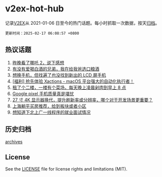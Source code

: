 # v2ex-hot-hub

 记录[V2EX](https://www.v2ex.com/)从 2021-01-06 日至今的热门话题。每小时抓取一次数据，按天[归档](archives)。

`更新时间：2025-02-17 06:08:57 +0800`

## 热议话题

1. [昨晚看了哪吒 2，说下感想](https://www.v2ex.com/t/1111723)
1. [有没有爱喝白酒的兄弟，我在给我爸选口粮酒](https://www.v2ex.com/t/1111742)
1. [想换手机，但找遍了也没找到新出的 LCD 屏手机](https://www.v2ex.com/t/1111754)
1. [[福利] 抢先体验 Xactions - macOS 平台强大的自动化执行者！](https://www.v2ex.com/t/1111805)
1. [租了个二楼，一楼有个菜场，每天晚上凌晨剁肉到早上 8 点](https://www.v2ex.com/t/1111725)
1. [Google pixel 手机质量真是堪忧](https://www.v2ex.com/t/1111718)
1. [27 寸 4K 显示器换代，提升刷新率或分辨率，哪个对于开发场景更重要？](https://www.v2ex.com/t/1111778)
1. [上海躺平买房推荐，给到板块或者小区](https://www.v2ex.com/t/1111736)
1. [想知道下北上广一线程序的就业面试情况](https://www.v2ex.com/t/1111760)

## 历史归档

[archives](archives)

## License

See the [LICENSE](LICENSE) file for license rights and limitations (MIT).
